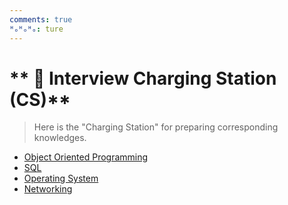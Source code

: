 ```yaml
---
comments: true
ᴴₒᴴₒᴴₒ: ture
---
```


# ** 🏤 Interview Charging Station (CS)**

> Here is the "Charging Station" for preparing corresponding knowledges.

* [Object Oriented Programming](../3_C%2B%2B/C%2B%2BOLD/concepts.md)
* [SQL](../5_FullStack/LANG/SQL/README.md)
* [Operating System](Operating_system/README.md)
* [Networking](Networking/README.md)
